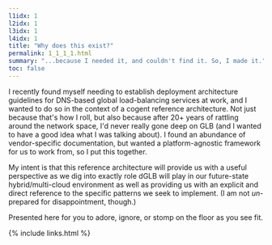 ```yaml
---
l1idx: 1
l2idx: 1
l3idx: 1
l4idx: 1
title: "Why does this exist?"
permalink: 1_1_1_1.html
summary: "...because I needed it, and couldn't find it. So, I made it."
toc: false
---
```


I recently found myself needing to establish deployment architecture guidelines for DNS-based global load-balancing services at work, and I wanted to do so in the context of a cogent reference architecture. Not just because that's how I roll, but also because after 20+ years of rattling around the network space, I'd never really gone deep on GLB (and I wanted to have a good idea what I was talking about). I found an abundance of vendor-specific documentation, but wanted a platform-agnostic framework for us to work from, so I put this together.

My intent is that this reference architecture will provide us with a useful perspective as we dig into exactly role dGLB will play in our future-state hybrid/multi-cloud environment as well as providing us with an explicit and direct reference to the specific patterns we seek to implement. (I am not <em>un</em>-prepared for disappointment, though.)

Presented here for you to adore, ignore, or stomp on the floor as you see fit.

{% include links.html %}